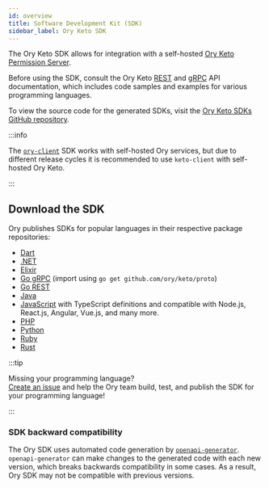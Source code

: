 ```yaml
---
id: overview
title: Software Development Kit (SDK)
sidebar_label: Ory Keto SDK
---
```


The Ory Keto SDK allows for integration with a self-hosted [Ory Keto Permission Server](https://github.com/ory/keto).

Before using the SDK, consult the Ory Keto [REST](../reference/rest-api.mdx) and [gRPC](../reference/rest-api.mdx) API
documentation, which includes code samples and examples for various programming languages.

To view the source code for the generated SDKs, visit the
[Ory Keto SDKs GitHub repository](https://github.com/ory/sdk/tree/master/clients/keto/).

:::info

The [`ory-client`](../../sdk.mdx) SDK works with self-hosted Ory services, but due to different release cycles it is recommended
to use `keto-client` with self-hosted Ory Keto.

:::

## Download the SDK

Ory publishes SDKs for popular languages in their respective package repositories:

- [Dart](https://pub.dev/packages/ory_keto_client)
- [.NET](https://www.nuget.org/packages/Ory.keto.Client/)
- [Elixir](https://hex.pm/packages/ory_keto)
- [Go gRPC](https://github.com/ory/keto/blob/master/proto/go.mod) (import using `go get github.com/ory/keto/proto`)
- [Go REST](https://github.com/ory/keto-client-go)
- [Java](https://search.maven.org/artifact/sh.ory.keto/keto-client)
- [JavaScript](https://www.npmjs.com/package/@ory/keto-client) with TypeScript definitions and compatible with Node.js, React.js,
  Angular, Vue.js, and many more.
- [PHP](https://packagist.org/packages/ory/keto-client)
- [Python](https://pypi.org/project/ory-keto-client/)
- [Ruby](https://rubygems.org/gems/ory-keto-client)
- [Rust](https://crates.io/crates/ory-keto-client)

:::tip

Missing your programming language?  
[Create an issue](https://github.com/ory/sdk/issues) and help the Ory team build, test, and publish the SDK for your programming
language!

:::

### SDK backward compatibility

The Ory SDK uses automated code generation by [`openapi-generator`](https://github.com/OpenAPITools/openapi-generator).
`openapi-generator` can make changes to the generated code with each new version, which breaks backwards compatibility in some
cases. As a result, Ory SDK may not be compatible with previous versions.
